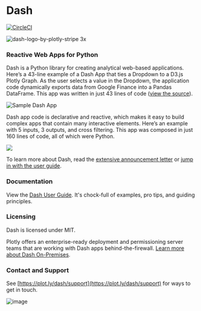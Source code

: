 # Dash

[![CircleCI](https://circleci.com/gh/plotly/dash.svg?style=svg)](https://circleci.com/gh/plotly/dash)

![dash-logo-by-plotly-stripe 3x](https://user-images.githubusercontent.com/1280389/30083997-93d3c21a-925e-11e7-8b76-a27687591eb7.png)

### Reactive Web Apps for Python

Dash is a Python library for creating analytical web-based applications.
 Here’s a 43-line example of a Dash App that ties a Dropdown to a D3.js Plotly Graph.
 As the user selects a value in the Dropdown, the application code dynamically
 exports data from Google Finance into a Pandas DataFrame. This app was written in just 43 lines of code ([view the source](https://gist.github.com/chriddyp/3d2454905d8f01886d651f207e2419f0)).

![Sample Dash App](https://cdn-images-1.medium.com/max/800/1*j7xvjvK6h5sKI7z_eITHdg.png)

Dash app code is declarative and reactive, which makes it easy to build complex apps that contain many interactive elements. Here’s an example with 5 inputs, 3 outputs, and cross filtering. This app was composed in just 160 lines of code, all of which were Python.

![](https://cdn-images-1.medium.com/max/800/1*DETAQq6W-pytlNoHzLIaDA.png)

To learn more about Dash, read the [extensive announcement letter](https://medium.com/@plotlygraphs/introducing-dash-5ecf7191b503) or [jump in with the user guide](https://plot.ly/dash).

### Documentation

View the [Dash User Guide](https://plot.ly/dash). It's chock-full of examples, pro tips, and guiding principles.

### Licensing

Dash is licensed under MIT.

Plotly offers an enterprise-ready deployment and permissioning server teams that are working with Dash apps behind-the-firewall. [Learn more about Dash On-Premises](https://plot.ly/products/on-premise).

### Contact and Support

See [https://plot.ly/dash/support](https://plot.ly/dash/support) for ways to get in touch.

![image](https://user-images.githubusercontent.com/1280389/30084008-9fbc68fc-925e-11e7-891c-18a9b8f6ac6b.png)
